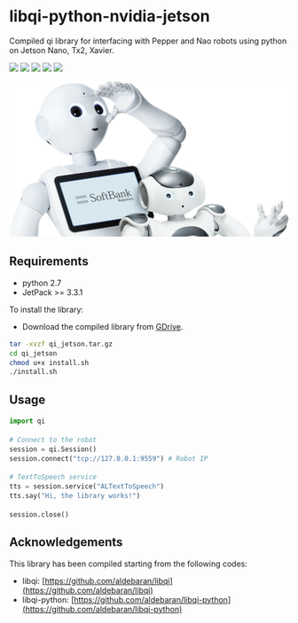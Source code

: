 # libqi-python-nvidia-jetson

Compiled qi library for interfacing with Pepper and Nao robots using python on Jetson Nano, Tx2, Xavier.


![](https://img.shields.io/badge/build-arm64-green.svg)
![](https://img.shields.io/badge/python-2.7-green.svg)
![](https://img.shields.io/badge/jetson-Nano-blue.svg)
![](https://img.shields.io/badge/jetson-TX2-blue.svg)
![](https://img.shields.io/badge/jetson-Xavier-blue.svg)

![](./robots_hero.png)



## Requirements

- python 2.7
- JetPack >= 3.3.1

To install the library:

- Download the compiled library from [GDrive](https://drive.google.com/file/d/15qahT8OtEfvigF2H9OvI8wdEENARWx-9/view?usp=sharing).

```bash
tar -xvzf qi_jetson.tar.gz
cd qi_jetson
chmod u+x install.sh
./install.sh
```

## Usage

```python
import qi

# Connect to the robot
session = qi.Session()
session.connect("tcp://127.0.0.1:9559") # Robot IP

# TextToSpeech service
tts = session.service("ALTextToSpeech")
tts.say("Hi, the library works!")

session.close()
```

## Acknowledgements

This library has been compiled starting from the following codes:

- libqi: [https://github.com/aldebaran/libqi](https://github.com/aldebaran/libqi) 
- libqi-python: [https://github.com/aldebaran/libqi-python](https://github.com/aldebaran/libqi-python) 
